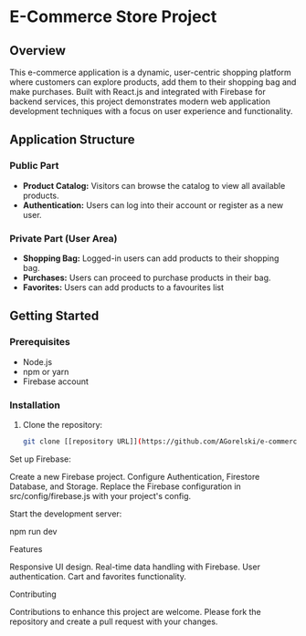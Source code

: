 # E-Commerce Store Project

## Overview

This e-commerce application is a dynamic, user-centric shopping platform where customers can explore products, add them to their shopping bag and make purchases. Built with React.js and integrated with Firebase for backend services, this project demonstrates modern web application development techniques with a focus on user experience and functionality.

## Application Structure

### Public Part

- **Product Catalog:** Visitors can browse the catalog to view all available products.
- **Authentication:** Users can log into their account or register as a new user.

### Private Part (User Area)

- **Shopping Bag:** Logged-in users can add products to their shopping bag.
- **Purchases:** Users can proceed to purchase products in their bag.
- **Favorites:** Users can add products to a favourites list


## Getting Started

### Prerequisites

- Node.js
- npm or yarn
- Firebase account

### Installation

1. Clone the repository:
   ```bash
   git clone [[repository URL]](https://github.com/AGorelski/e-commerce-store.git)https://github.com/AGorelski/e-commerce-store.git

Set up Firebase:

Create a new Firebase project.
Configure Authentication, Firestore Database, and Storage.
Replace the Firebase configuration in src/config/firebase.js with your project's config.

Start the development server:

npm run dev

Features

Responsive UI design.
Real-time data handling with Firebase.
User authentication.
Cart and favorites functionality.



Contributing

Contributions to enhance this project are welcome. Please fork the repository and create a pull request with your changes.


